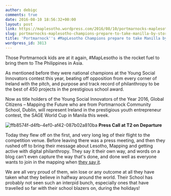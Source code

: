 ```yaml
---
author: debigc
comments: true
date: 2016-08-10 18:56:32+00:00
layout: post
link: https://maplesotho.wordpress.com/2016/08/10/portmarnocks-maplesotho-champions-prepare-to-take-manilla-by-storm/
slug: portmarnocks-maplesotho-champions-prepare-to-take-manilla-by-storm
title: 'Portmarnock''s #MapLesotho Champions prepare to take Manilla by storm'
wordpress_id: 3813
---
```


Those Portmarnock kids are at it again, #MapLesotho is the rocket fuel to bring them to The Philippines in Asia.

As mentioned before they were national champions at the Young Social Innovators contest this year, beating off opposition from every corner of Ireland with the pitch, and purpose and track record of philanthropy to be the best of 450 projects in the prestigious school award.

Now as title holders of the Young Social Innovators of the Year 2016, Global Citizens – Mapping the Future who are from Portmarnock Community School, Dublin, will represent Ireland in the prestigious youth entrepreneur contest, the SAGE World Cup in Manila this week.

![ffb8574f-d4fb-4ef0-af42-087b02a810ba](https://maplesotho.files.wordpress.com/2016/08/ffb8574f-d4fb-4ef0-af42-087b02a810ba.jpg)
**Press Call at T2 on Departure**

Today they flew off on the first, and very long leg of their flight to the competition venue. Before leaving there was a press meeting, and then they rushed off to bring their message about Lesotho, Mapping and getting active with digital philanthropy. They say it their own way, and words on a blog can't even capture the way that's done, and done well as everyone wants to join in the mapping when [they say it](http://www.youngsocialinnovators.ie/social-innovators/innovators-blog/colin).

We are all very proud of them, win lose or any outcome at all they have taken what they believe in halfway around the world. Their School has probably not seen such an interpid bunch, especially ones that have travelled so far with their school blazers on, during the holidays!
